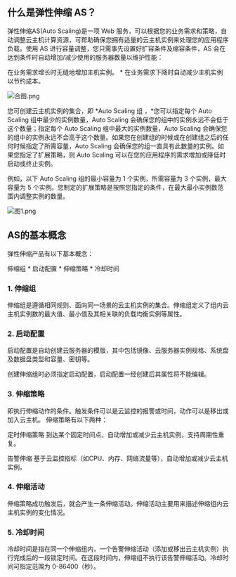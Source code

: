 ## **什么是弹性伸缩 AS？**

弹性伸缩AS(Auto Scaling)是一项 Web 服务，可以根据您的业务需求和策略，自动调整云主机计算资源，可帮助确保您拥有适量的云主机实例来处理您的应用程序负载。使用 AS 进行容量调整，您只需事先设置好扩容条件及缩容条件，AS 会在达到条件时自动增加/减少使用的服务器数量以维护性能：

在业务需求增长时无缝地增加主机实例。
* 
在业务需求下降时自动减少主机实例以节约成本。

![合图.png](https://img1.jcloudcs.com/cms/c0dd56db-1785-4a37-96ce-fa2863ca2b9020171227101245.png)

您可创建云主机实例的集合，即 *Auto Scaling 组 ，*您可以指定每个 Auto Scaling 组中最少的实例数量，Auto Scaling 会确保您的组中的实例永远不会低于这个数量；指定每个 Auto Scaling 组中最大的实例数量，Auto Scaling 会确保您的组中的实例永远不会高于这个数量。如果您在创建组的时候或在创建组之后的任何时候指定了所需容量，Auto Scaling 会确保您的组一直具有此数量的实例。如果您指定了扩展策略，则 Auto Scaling 可以在您的应用程序的需求增加或降低时启动或终止实例。

例如，以下 Auto Scaling 组的最小容量为 1 个实例，所需容量为 3 个实例，最大容量为 5 个实例。您制定的扩展策略是按照您指定的条件，在最大最小实例数范围内调整实例的数量。

![图1.png](https://img1.jcloudcs.com/cms/47099e52-afba-4847-b4ba-97fadc374f1720171227101626.png)

## **AS的基本概念**

弹性伸缩产品有以下基本概念：

伸缩组
* 
启动配置
* 
伸缩策略
* 
冷却时间

### 1. 伸缩组

伸缩组是遵循相同规则、面向同一场景的云主机实例的集合。伸缩组定义了组内云主机实例数的最大值、最小值及其相关联的负载均衡实例等属性。

### 2. 启动配置

启动配置是自动创建云服务器的模版，其中包括镜像、云服务器实例规格、系统盘及数据盘类型和容量、密钥等。

创建伸缩组时必须指定启动配置，启动配置一经创建后其属性将不能编辑。

### 3. 伸缩策略

即执行伸缩动作的条件。触发条件可以是云监控的报警或时间，动作可以是移出或加入云主机。
伸缩策略有以下两种：

定时伸缩策略
到达某个固定时间点，自动增加或减少云主机实例，支持周期性重复。

告警伸缩
基于云监控指标（如CPU、内存、网络流量等），自动增加或减少云主机实例。

### 4. 伸缩活动

伸缩策略成功触发后，就会产生一条伸缩活动。伸缩活动主要用来描述伸缩组内云主机实例的变化情况。

### 5. 冷却时间

冷却时间是指在同一个伸缩组内，一个告警伸缩活动（添加或移出云主机实例）执行完成后的一段锁定时间。在这段时间内，伸缩组不执行该告警伸缩活动。冷却时间可指定范围为 0-86400（秒）。
